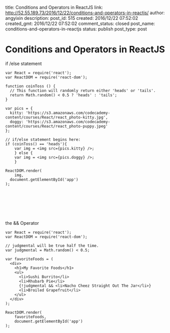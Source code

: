 title: Conditions and Operators in ReactJS
link: http://52.55.189.73/2016/12/22/conditions-and-operators-in-reactjs/
author: angyixin
description: 
post_id: 515
created: 2016/12/22 07:52:02
created_gmt: 2016/12/22 07:52:02
comment_status: closed
post_name: conditions-and-operators-in-reactjs
status: publish
post_type: post

# Conditions and Operators in ReactJS

if /else statement 
    
    
    var React = require('react');
    var ReactDOM = require('react-dom');
    
    function coinToss () {
      // This function will randomly return either 'heads' or 'tails'.
      return Math.random() < 0.5 ? 'heads' : 'tails';
    }
    
    var pics = {
      kitty: 'https://s3.amazonaws.com/codecademy-content/courses/React/react_photo-kitty.jpg',
      doggy: 'https://s3.amazonaws.com/codecademy-content/courses/React/react_photo-puppy.jpeg'
    };
    
    // if/else statement begins here:
    if (coinToss() == 'heads'){
        var img = <img src={pics.kitty} />;
        } else {
        var img = <img src={pics.doggy} />;
        }
    
    ReactDOM.render(
    	img,
      document.getElementById('app')
    );

 

 

 

the && Operator
    
    
    var React = require('react');
    var ReactDOM = require('react-dom');
    
    // judgmental will be true half the time.
    var judgmental = Math.random() < 0.5;
    
    var favoriteFoods = (
      <div>
        <h1>My Favorite Foods</h1>
        <ul>
          <li>Sushi Burrito</li>
          <li>Rhubarb Pie</li>
          {!judgmental && <li>Nacho Cheez Straight Out The Jar</li>}
          <li>Broiled Grapefruit</li>
        </ul>
      </div>
    );
    
    ReactDOM.render(
    	favoriteFoods, 
    	document.getElementById('app')
    );